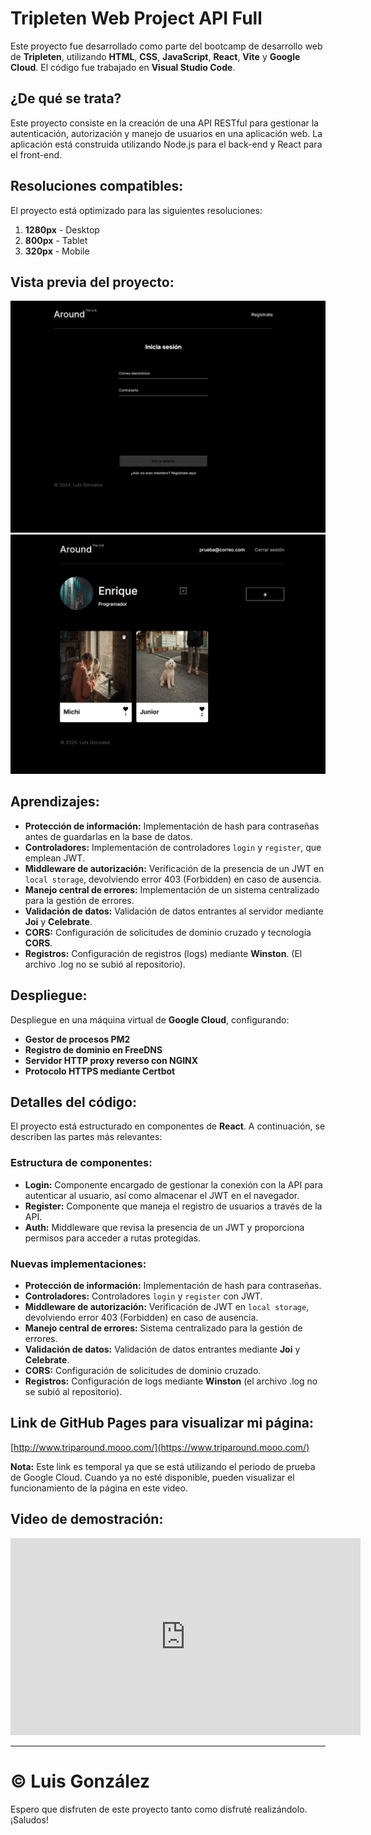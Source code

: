 # Tripleten Web Project API Full

Este proyecto fue desarrollado como parte del bootcamp de desarrollo web de **Tripleten**, utilizando **HTML**, **CSS**, **JavaScript**, **React**, **Vite** y **Google Cloud**. El código fue trabajado en **Visual Studio Code**.

## ¿De qué se trata?

Este proyecto consiste en la creación de una API RESTful para gestionar la autenticación, autorización y manejo de usuarios en una aplicación web. La aplicación está construida utilizando Node.js para el back-end y React para el front-end.

## Resoluciones compatibles:

El proyecto está optimizado para las siguientes resoluciones:

1. **1280px** - Desktop
2. **800px** - Tablet
3. **320px** - Mobile

## Vista previa del proyecto:

![Vista previa 1](./images/web_api_full2.png)
![Vista previa 2](./images/web_api_full1.png)

## Aprendizajes:

- **Protección de información:** Implementación de hash para contraseñas antes de guardarlas en la base de datos.
- **Controladores:** Implementación de controladores `login` y `register`, que emplean JWT.
- **Middleware de autorización:** Verificación de la presencia de un JWT en `local storage`, devolviendo error 403 (Forbidden) en caso de ausencia.
- **Manejo central de errores:** Implementación de un sistema centralizado para la gestión de errores.
- **Validación de datos:** Validación de datos entrantes al servidor mediante **Joi** y **Celebrate**.
- **CORS:** Configuración de solicitudes de dominio cruzado y tecnología **CORS**.
- **Registros:** Configuración de registros (logs) mediante **Winston**. (El archivo .log no se subió al repositorio).

## Despliegue:

Despliegue en una máquina virtual de **Google Cloud**, configurando:

- **Gestor de procesos PM2**
- **Registro de dominio en FreeDNS**
- **Servidor HTTP proxy reverso con NGINX**
- **Protocolo HTTPS mediante Certbot**

## Detalles del código:

El proyecto está estructurado en componentes de **React**. A continuación, se describen las partes más relevantes:

### Estructura de componentes:

- **Login:** Componente encargado de gestionar la conexión con la API para autenticar al usuario, así como almacenar el JWT en el navegador.
- **Register:** Componente que maneja el registro de usuarios a través de la API.
- **Auth:** Middleware que revisa la presencia de un JWT y proporciona permisos para acceder a rutas protegidas.

### Nuevas implementaciones:

- **Protección de información:** Implementación de hash para contraseñas.
- **Controladores:** Controladores `login` y `register` con JWT.
- **Middleware de autorización:** Verificación de JWT en `local storage`, devolviendo error 403 (Forbidden) en caso de ausencia.
- **Manejo central de errores:** Sistema centralizado para la gestión de errores.
- **Validación de datos:** Validación de datos entrantes mediante **Joi** y **Celebrate**.
- **CORS:** Configuración de solicitudes de dominio cruzado.
- **Registros:** Configuración de logs mediante **Winston** (el archivo .log no se subió al repositorio).

## Link de GitHub Pages para visualizar mi página:

[http://www.triparound.mooo.com/](https://www.triparound.mooo.com/)

**Nota:** Este link es temporal ya que se está utilizando el periodo de prueba de Google Cloud. Cuando ya no esté disponible, pueden visualizar el funcionamiento de la página en este video.

## Video de demostración:

<iframe width="560" height="315" src="https://www.youtube.com/embed/WeMoGTPZ2Yw" frameborder="0" allow="accelerometer; autoplay; clipboard-write; encrypted-media; gyroscope; picture-in-picture" allowfullscreen></iframe>

---

# © Luis González

Espero que disfruten de este proyecto tanto como disfruté realizándolo. ¡Saludos!

